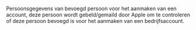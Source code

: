 Persoonsgegevens van bevoegd persoon voor het aanmaken van een account, deze persoon wordt gebeld/gemaild door Apple om te controleren of deze persoon bevoegd is voor het aanmaken van een bedrijfsaccount.